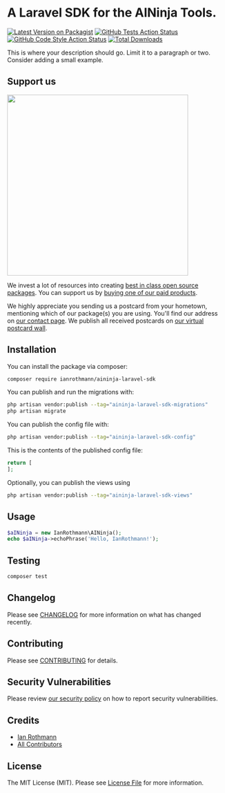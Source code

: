 # A Laravel SDK for the AINinja Tools.

[![Latest Version on Packagist](https://img.shields.io/packagist/v/ianrothmann/aininja-laravel-sdk.svg?style=flat-square)](https://packagist.org/packages/ianrothmann/aininja-laravel-sdk)
[![GitHub Tests Action Status](https://img.shields.io/github/actions/workflow/status/ianrothmann/aininja-laravel-sdk/run-tests.yml?branch=main&label=tests&style=flat-square)](https://github.com/ianrothmann/aininja-laravel-sdk/actions?query=workflow%3Arun-tests+branch%3Amain)
[![GitHub Code Style Action Status](https://img.shields.io/github/actions/workflow/status/ianrothmann/aininja-laravel-sdk/fix-php-code-style-issues.yml?branch=main&label=code%20style&style=flat-square)](https://github.com/ianrothmann/aininja-laravel-sdk/actions?query=workflow%3A"Fix+PHP+code+style+issues"+branch%3Amain)
[![Total Downloads](https://img.shields.io/packagist/dt/ianrothmann/aininja-laravel-sdk.svg?style=flat-square)](https://packagist.org/packages/ianrothmann/aininja-laravel-sdk)

This is where your description should go. Limit it to a paragraph or two. Consider adding a small example.

## Support us

[<img src="https://github-ads.s3.eu-central-1.amazonaws.com/aininja-laravel-sdk.jpg?t=1" width="419px" />](https://spatie.be/github-ad-click/aininja-laravel-sdk)

We invest a lot of resources into creating [best in class open source packages](https://spatie.be/open-source). You can support us by [buying one of our paid products](https://spatie.be/open-source/support-us).

We highly appreciate you sending us a postcard from your hometown, mentioning which of our package(s) you are using. You'll find our address on [our contact page](https://spatie.be/about-us). We publish all received postcards on [our virtual postcard wall](https://spatie.be/open-source/postcards).

## Installation

You can install the package via composer:

```bash
composer require ianrothmann/aininja-laravel-sdk
```

You can publish and run the migrations with:

```bash
php artisan vendor:publish --tag="aininja-laravel-sdk-migrations"
php artisan migrate
```

You can publish the config file with:

```bash
php artisan vendor:publish --tag="aininja-laravel-sdk-config"
```

This is the contents of the published config file:

```php
return [
];
```

Optionally, you can publish the views using

```bash
php artisan vendor:publish --tag="aininja-laravel-sdk-views"
```

## Usage

```php
$aINinja = new IanRothmann\AINinja();
echo $aINinja->echoPhrase('Hello, IanRothmann!');
```

## Testing

```bash
composer test
```

## Changelog

Please see [CHANGELOG](CHANGELOG.md) for more information on what has changed recently.

## Contributing

Please see [CONTRIBUTING](CONTRIBUTING.md) for details.

## Security Vulnerabilities

Please review [our security policy](../../security/policy) on how to report security vulnerabilities.

## Credits

- [Ian Rothmann](https://github.com/ianrothmann)
- [All Contributors](../../contributors)

## License

The MIT License (MIT). Please see [License File](LICENSE.md) for more information.
